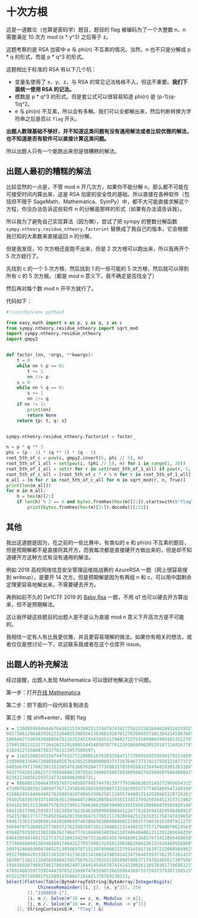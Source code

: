 # 十次方根

这是一道数论（也算是密码学）题目，题目的 flag 被编码为了一个大整数 n，n 需要满足 10 次方 mod (x * y^3) 之后等于 z。

这题考察的是 RSA 加密中 e 与 phi(n) 不互素的情况。当然，n 也不只是分解成 p * q 的形式，而是 p * q^3 的形式。

这题相比于标准的 RSA 有以下几个坑：

- 变量名使用了 x、y、z，与 RSA 的常见记法格格不入，但这不重要。**我们下面统一使用 RSA 的记法。**
- 模数是 p * q^3 的形式。但是套公式可以很容易知道 phi(n) 是 (p-1)(q-1)q^2。
- e 与 phi(n) 不互素，所以会有多解。我们可以全都解出来，然后判断转换为字符串之后是否以 `flag` 开头。

**出题人数理基础不够好，并不知道这类问题有没有通用解法或者比较优雅的解法，也不知道是否有软件可以直接计算这类问题。**

所以出题人只有一个能跑出来但是很糟糕的解法。

## 出题人最初的糟糕的解法

比较显然的一点是，不管 mod n 开几次方，如果你不能分解 n，那么都不可能在可接受时间内算出来，这是 RSA 加密的安全性的基础。所以直接在各种软件（包括但不限于 SageMath、Mathematica、SymPy）中，都不大可能直接求解这个方程，你没办法告诉这些软件 n 的分解是那样的形式（如果有办法请告诉我）。

所以我为了避免自己实现算法（因为懒），尝试了把 sympy 的整数分解函数 `sympy.ntheory.residue_ntheory.factorint` 替换成了我自己的版本，它会根据我已知的大素数来直接返回 n 的分解。

但是我发现，10 次方根还是跑不出来，但是 2 次方根可以跑出来，所以我再开个 5 次方就行了。

先找到 c 的一个 5 次方根，然后找到 1 的一些可能的 5 次方根，然后就可以得到所有 c 的 5 次方根。（都是 mod n 意义下，我不确定是否找全了）

然后再对每个数 mod n 开平方就行了。

代码如下：

```python
#!/usr/bin/env python3

from easy_math import x as p, y as q, z as c
from sympy.ntheory.residue_ntheory import sqrt_mod
import sympy.ntheory.residue_ntheory
import gmpy2


def factor_(nn, *args, **kwargs):
    t = 0
    while nn % p == 0:
        t += 1
        nn //= p
    s = 0
    while nn % q == 0:
        s += 1
        nn //= q
    if nn != 1:
        print(nn)
        return None
    return {p: t, q: s}


sympy.ntheory.residue_ntheory.factorint = factor_

n = p * q ** 3
phi = (p - 1) * (q ** 2) * (q - 1)
root_5th_of_c = pow(c, gmpy2.invert(5, phi // 5), n)
root_5th_of_1_all = set(pow(i, (phi // 5), n) for i in range(1, 20))
root_5th_of_1_all = set(r for r in set(root_5th_of_1_all) if pow(r, 5, n) == 1)
root_5th_of_c_all = [root_5th_of_c * r % n for r in root_5th_of_1_all]
m_all = [m for r in root_5th_of_c_all for m in sqrt_mod(r, n, True)]
print(len(m_all))
for m in m_all:
    h = hex(m)[2:]
    if len(h) % 2 == 0 and bytes.fromhex(hex(m)[2:]).startswith(b"flag"):
        print(bytes.fromhex(hex(m)[2:]).decode()[:32])
```

## 其他

我出这道题是因为，在之前的一些比赛中，有类似的 e 和 phi(n) 不互素的题目，但是预期解都不是直接将其开方，而我每次都是直接硬开方做出来的，但是却不知道硬开方这种方式有没有通用的解法。

例如 2018 高校网络信息安全管理运维挑战赛的 AzureRSA 一题（网上很容易搜到 writeup），是要开 14 次方。但是预期解是因为有两组 n 和 c，可以用中国剩余定理更容易地解出来，不需要硬去开方。

再例如前不久的 De1CTF 2019 的 [Baby Rsa](https://github.com/De1ta-team/De1CTF2019/tree/master/writeup/crypto/Baby%20Rsa) 一题，不用 q1 也可以硬去开方算出来，但不是预期解法。

这让我怀疑这些题目的出题人是不是认为直接 mod n 意义下开高次方是不可能的。

我相信一定有人有比我更优雅，并且更容易理解的做法。如果你有相关的想法，或者仅仅是想讨论一下，欢迎联系我或者在这个仓库开 issue。

## 出题人的补充解法

经过提醒，出题人发现 Mathematica 可以很好地解决这个问题。

第一步：打开[在线 Mathematica](http://develop.open.wolframcloud.com/app/view/newNotebook?ext=nb)

第二步：把下面的一段代码复制进去

第三步：按 shift+enter，得到 flag

```mathematica
x = 130095999494467643631574289251374479743427759332282644620931023932\
9817306120648292623328402539692613638819107012767694557281304214598786\
5866062733036268885675125252451934143531796827227531059863999103351276\
3704530123231772642623291899534454658707761230166809620539187116816778\
418242273580873637781313957589597;
y = 116513882455567447431772208851676203256471727099349255694179213039\
2399898336467268050401676429525898998092737167646737374237928121077373\
0495667971708239115150547636076284777360832705592683239494829305263386\
9637754201186227370594688119795413400655007893009882742908697688490841\
023621108562593724732469462968731;
z = 886886150464389576571485897945744701397779196863835143272965654332\
4730079280391348997767129385483045938580713330299557577465860547249190\
4258624914486448276269854207404533062581134557448023142028865220726281\
7910258335703371402635119604072068188584393531343275925039451313711902\
8541623013113600757835579951798630620803949033915950100966878583920146\
5041101739825050371023956782364610889969860432267781626941824596468923\
3541579817717735892364628135636475776511170206942512831031758747839650\
0446713651509608144201896597487066503888084082370837734010151097811275\
5669470752689525778937276250835072011344062132449232775717960070624563\
8504879193811382286362786477761844902402641107486484861211393285694239\
6964205947402752773752189154256735163054557048890136857073452095499658\
5774666946913854038917494322793749823245652065062604226133920469926888\
3097424660300870452513858657071513078506621275914191716197212008584962\
9912708842933383138328741736102142082439850142387564819937362357261415\
1830871182111045650469239575676312393555191890749537174702485617397506\
1916589387989374627081982407144914545078741414329826118578381734696121\
4709246035977592444797652150987476559872665596436973575937579387198515\
6532139719500175158914354647101621378769238233;
Select[Flatten[Table[ByteArrayToString[ByteArray[IntegerDigits[
			ChineseRemainder[{i, j}, {x, y^3}], 256
		]],"ISO8859-1"],
		{i, m /. Solve[m^10 == z, m, Modulus -> x]},
		{j, m /. Solve[m^10 == z, m, Modulus -> y^3]}
	]], StringContainsQ[#, "flag"] &]
```
